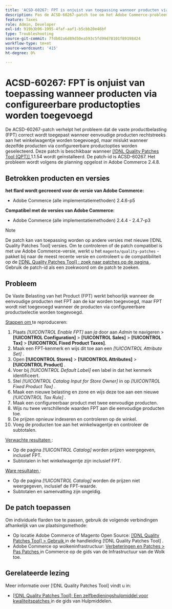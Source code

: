 ```yaml
---
title: 'ACSD-60267: FPT is onjuist van toepassing wanneer producten via configureerbare productopties worden toegevoegd'
description: Pas de ACSD-60267-patch toe om het Adobe Commerce-probleem op te lossen, waarbij de vaste productbelasting (FPT) correct wordt toegepast wanneer u eenvoudige producten rechtstreeks aan het winkelwagentje toevoegt, maar mislukt wanneer u dezelfde producten selecteert via configureerbare productopties.
feature: Taxes
role: Admin, Developer
exl-id: 919b3b96-1995-4faf-aaf1-b5cbb20e46bf
type: Troubleshooting
source-git-commit: 7fdb02a6d89d50ea593c5fd99d78101f89198424
workflow-type: tm+mt
source-wordcount: '415'
ht-degree: 0%

---
```


# ACSD-60267: FPT is onjuist van toepassing wanneer producten via configureerbare productopties worden toegevoegd

De ACSD-60267-patch verhelpt het probleem dat de vaste productbelasting (FPT) correct wordt toegepast wanneer eenvoudige producten rechtstreeks aan het winkelwagentje worden toegevoegd, maar mislukt wanneer dezelfde producten via configureerbare productopties worden geselecteerd. Deze patch is beschikbaar wanneer [[!DNL Quality Patches Tool (QPT)] ](https://experienceleague.adobe.com/docs/commerce-operations/tools/quality-patches-tool/usage.html?lang=nl-NL) 1.1.54 wordt geïnstalleerd. De patch-id is ACSD-60267. Het probleem wordt volgens de planning opgelost in Adobe Commerce 2.4.8.

## Betrokken producten en versies

**het flard wordt gecreeerd voor de versie van Adobe Commerce:**

* Adobe Commerce (alle implementatiemethoden) 2.4.6-p5

**Compatibel met de versies van Adobe Commerce:**

* Adobe Commerce (alle implementatiemethoden) 2.4.4 - 2.4.7-p3

>[!NOTE]
>
>De patch kan van toepassing worden op andere versies met nieuwe [!DNL Quality Patches Tool] versies. Om te controleren of de patch compatibel is met uw Adobe Commerce-versie, werkt u het `magento/quality-patches` -pakket bij naar de meest recente versie en controleert u de compatibiliteit op de [[!DNL Quality Patches Tool] : zoek naar patches op de pagina ](https://experienceleague.adobe.com/tools/commerce-quality-patches/index.html?lang=nl-NL) . Gebruik de patch-id als een zoekwoord om de patch te zoeken.

## Probleem

De Vaste Belasting van het Product (FPT) werkt behoorlijk wanneer de eenvoudige producten met FPT aan de kar worden toegevoegd, maar FPT wordt niet toegevoegd wanneer de producten via configureerbare productselectie worden toegevoegd.

<u> Stappen om </u> te reproduceren:

1. Plaats *[!UICONTROL Enable FPT]* aan *ja* door aan *Admin* te navigeren > **[!UICONTROL Configuration]** > **[!UICONTROL Sales]** > **[!UICONTROL Tax]** > **[!UICONTROL Fixed Product Taxes]**.
1. Maak een FPT-kenmerk en wijs dit toe aan een *[!UICONTROL Attribute Set]* .
1. Open **[!UICONTROL Stores]** > **[!UICONTROL Attributes]** > **[!UICONTROL Product]** .
1. Voer bij *[!UICONTROL Default Label]* een label in dat het kenmerk identificeert.
1. Stel *[!UICONTROL Catalog Input for Store Owner]* in op *[!UICONTROL Fixed Product Tax]* .
1. Maak een nieuwe belasting en zone en wijs deze toe aan een nieuwe *[!UICONTROL Tax Rule]* .
1. Maak een configureerbaar product met twee eenvoudige producten.
1. Wijs nu twee verschillende waarden FPT aan die eenvoudige producten toe.
1. De prijzen opnieuw indexeren en controleren op de winkel.
1. Voeg de producten toe aan het winkelwagentje en controleer de subtotalen.

<u> Verwachte resultaten </u>:

* Op de pagina *[!UICONTROL Catalog]* worden prijzen weergegeven, inclusief FPT.
* Subtotalen in het winkelwagentje zijn inclusief FPT.

<u> Ware resultaten </u>:

* Op de pagina *[!UICONTROL Catalog]* worden de prijzen niet weergegeven, inclusief de FPT-waarde.
* Subtotalen en samenvatting zijn ongeldig.

## De patch toepassen

Om individuele flarden toe te passen, gebruik de volgende verbindingen afhankelijk van uw plaatsingsmethode:

* Op locatie Adobe Commerce of Magento Open Source: [[!DNL Quality Patches Tool] > Gebruik ](/help/tools/quality-patches-tool/usage.md) in de handleiding [!DNL Quality Patches Tool] .
* Adobe Commerce op wolkeninfrastructuur: [ Verbeteringen en Patches > Pas Patches ](https://experienceleague.adobe.com/docs/commerce-cloud-service/user-guide/develop/upgrade/apply-patches.html?lang=nl-NL) in Commerce op de gids van de Infrastructuur van de Wolk toe.

## Gerelateerde lezing

Meer informatie over [!DNL Quality Patches Tool] vindt u in:

* [[!DNL Quality Patches Tool]: Een zelfbedieningshulpmiddel voor kwaliteitspatches ](/help/tools/quality-patches-tool/quality-patches-tool-to-self-serve-quality-patches.md) in de gids van Hulpmiddelen.
